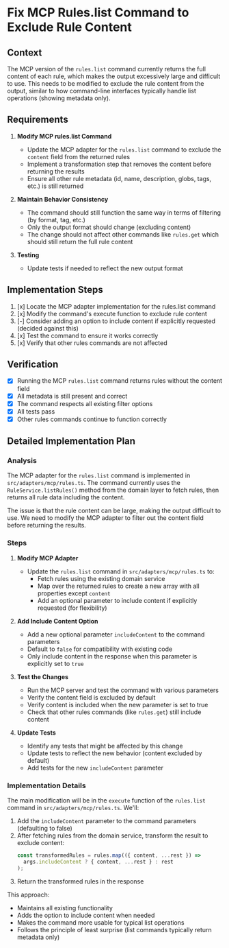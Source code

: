 # Fix MCP Rules.list Command to Exclude Rule Content

## Context

The MCP version of the `rules.list` command currently returns the full content of each rule, which makes the output excessively large and difficult to use. This needs to be modified to exclude the rule content from the output, similar to how command-line interfaces typically handle list operations (showing metadata only).

## Requirements

1. **Modify MCP rules.list Command**

   - Update the MCP adapter for the `rules.list` command to exclude the `content` field from the returned rules
   - Implement a transformation step that removes the content before returning the results
   - Ensure all other rule metadata (id, name, description, globs, tags, etc.) is still returned

2. **Maintain Behavior Consistency**

   - The command should still function the same way in terms of filtering (by format, tag, etc.)
   - Only the output format should change (excluding content)
   - The change should not affect other commands like `rules.get` which should still return the full rule content

3. **Testing**
   - Update tests if needed to reflect the new output format

## Implementation Steps

1. [x] Locate the MCP adapter implementation for the rules.list command
2. [x] Modify the command's execute function to exclude rule content
3. [-] Consider adding an option to include content if explicitly requested (decided against this)
4. [x] Test the command to ensure it works correctly
5. [x] Verify that other rules commands are not affected

## Verification

- [x] Running the MCP `rules.list` command returns rules without the content field
- [x] All metadata is still present and correct
- [x] The command respects all existing filter options
- [x] All tests pass
- [x] Other rules commands continue to function correctly

## Detailed Implementation Plan

### Analysis

The MCP adapter for the `rules.list` command is implemented in `src/adapters/mcp/rules.ts`. The command currently uses the `RuleService.listRules()` method from the domain layer to fetch rules, then returns all rule data including the content.

The issue is that the rule content can be large, making the output difficult to use. We need to modify the MCP adapter to filter out the content field before returning the results.

### Steps

1. **Modify MCP Adapter**

   - Update the `rules.list` command in `src/adapters/mcp/rules.ts` to:
     - Fetch rules using the existing domain service
     - Map over the returned rules to create a new array with all properties except `content`
     - Add an optional parameter to include content if explicitly requested (for flexibility)

2. **Add Include Content Option**

   - Add a new optional parameter `includeContent` to the command parameters
   - Default to `false` for compatibility with existing code
   - Only include content in the response when this parameter is explicitly set to `true`

3. **Test the Changes**

   - Run the MCP server and test the command with various parameters
   - Verify the content field is excluded by default
   - Verify content is included when the new parameter is set to true
   - Check that other rules commands (like `rules.get`) still include content

4. **Update Tests**
   - Identify any tests that might be affected by this change
   - Update tests to reflect the new behavior (content excluded by default)
   - Add tests for the new `includeContent` parameter

### Implementation Details

The main modification will be in the `execute` function of the `rules.list` command in `src/adapters/mcp/rules.ts`. We'll:

1. Add the `includeContent` parameter to the command parameters (defaulting to false)
2. After fetching rules from the domain service, transform the result to exclude content:
   ```typescript
   const transformedRules = rules.map(({ content, ...rest }) =>
     args.includeContent ? { content, ...rest } : rest
   );
   ```
3. Return the transformed rules in the response

This approach:

- Maintains all existing functionality
- Adds the option to include content when needed
- Makes the command more usable for typical list operations
- Follows the principle of least surprise (list commands typically return metadata only)
